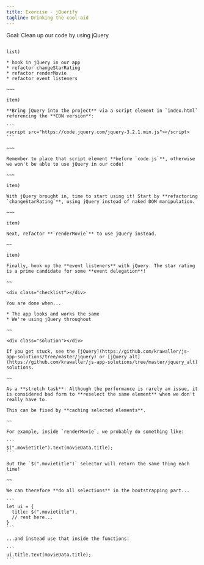 ```yaml
---
title: Exercise - jQuerify
tagline: Drinking the cool-aid
---
```


<div class="goal"></div>

Goal: Clean up our code by using jQuery

~~~~

list)

* hook in jQuery in our app
* refactor changeStarRating
* refactor renderMovie
* refactor event listeners

~~~

item)

**Bring jQuery into the project** via a script element in `index.html` referencing the **CDN version**:

```
<script src="https://code.jquery.com/jquery-3.2.1.min.js"></script>
```

~~~

Remember to place that script element **before `code.js`**, otherwise we won't be able to use jQuery in our code!

~~~

item)

With jQuery brought in, time to start using it! Start by **refactoring `changeStarRating`**, using jQuery instead of naked DOM manipulation.

~~~

item)

Next, refactor **`renderMovie`** to use jQuery instead.

~~

item)

Finally, hook up the **event listeners** with jQuery. The star rating is a prime candidate for some **event delegation**!

~~

<div class="checklist"></div>

You are done when...

* The app looks and works the same
* We're using jQuery throughout

~~

<div class="solution"></div>

If you get stuck, see the [jQuery](https://github.com/krawaller/js-app-solutions/tree/master/jquery) or [jQuery alt](https://github.com/krawaller/js-app-solutions/tree/master/jquery_alt) solutions.
 
~~

As a **stretch task**: Although the performance is rarely an issue, it is considered bad form to **reselect the same element** when we don't really have to.

This can be fixed by **caching selected elements**.

~~

For example, inside `renderMovie`, we probably do something like:

```
$(".movietitle").text(movieData.title);
```

But the `$(".movietitle")` selector will return the same thing each time!

~~

We can therefore **do all selections** in the bootstrapping part...

```
let ui = {
  title: $(".movietitle"),
  // rest here...
}
```

...and instead use that inside the functions:

```
ui.title.text(movieData.title);
```
